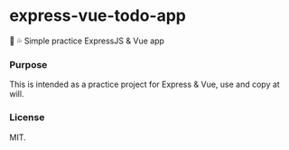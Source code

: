 # express-vue-todo-app
:goat: :sweat_drops: Simple practice ExpressJS &amp; Vue app

### Purpose
This is intended as a practice project for Express & Vue, use and copy at will.

### License

MIT.
